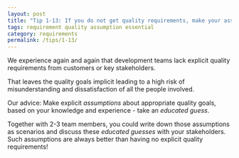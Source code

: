 ```yaml
---
layout: post
title: "Tip 1-13: If you do not get quality requirements, make your assumptions *explicit*!"
tags: requirement quality assumption essential
category: requirements
permalink: /tips/1-13/
---
```


We experience again and again that development teams lack explicit
quality requirements from customers or key stakeholders.

That leaves the quality goals implicit leading to a
high risk of misunderstanding and dissatisfaction of all the people involved.

Our advice: Make explicit *assumptions* about
appropriate quality goals, based on your knowledge and experience -
take an  *educated guess*.

Together with 2-3 team members, you could write down those assumptions as scenarios
and discuss these *educated guesses* with your stakeholders. Such assumptions
are always better than having no explicit quality requirements!
